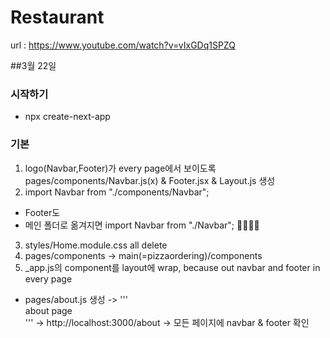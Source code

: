 # Restaurant

url : https://www.youtube.com/watch?v=vIxGDq1SPZQ

##3월 22일

### 시작하기
- npx create-next-app

### 기본
1) logo(Navbar,Footer)가 every page에서 보이도록 pages/components/Navbar.js(x) & Footer.jsx & Layout.js 생성
2) import Navbar from "./components/Navbar"; 
+ Footer도
+ 메인 폴더로 옮겨지면 import Navbar from "./Navbar"; 🚬🚬🚬🚬
3) styles/Home.module.css all delete
4) pages/components -> main(=pizzaordering)/components 
5) _app.js의 component를 layout에 wrap, because out navbar and footer in every page
+ pages/about.js 생성 -> ''' <div>about page</div> ''' -> http://localhost:3000/about -> 모든 페이지에 navbar & footer 확인
